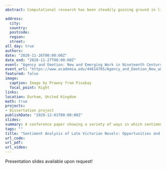 ```yaml
---
abstract: Computational research has been steadily gaining ground in literary studies and Victorian fiction has been one of its main objects of study. However, this research has mostly sought to empirically corroborate concepts proposed by literary scholars and has been out of sync with theoretical considerations from the field of cultural evolution and the cognitive sciences. This paper aims to show the massive potential of this theoretical framework for guiding empirical research in literary studies, by applying it in a hypothesis-driven sentiment analysis of late Victorian novels. With the help of the "syuzhet" and "sentimentr" packages in the R programming language, this paper analyses the emotional valence and emotional arousal of a sample of 846 late Victorian novels published in the UK, available on Project Gutenberg. The main hypothesis of the paper is informed by the cognitive sciences-novels with a lower emotional valence and higher emotional arousal would be more successful in cultural transmission, which would in turn increase their cultural longevity. The analysis also looks into the relationship between the derived sentiment values, the genre of the novels and the gender of their authors. Finally, the paper deals with the limitations and potential flaws of such analyses and outlines several possible trajectories that future investigations can take.

address:
  city: 
  country: 
  postcode: 
  region: 
  street: 
all_day: true
authors:
date: "2020-11-26T00:00:00Z"
date_end: "2020-11-27T00:00:00Z"
event: "Agency and Emotion: New and Emerging Work in Nineteenth Century Studies"
event_url: "https://www.academia.edu/44614785/Agency_and_Emotion_New_and_Emerging_Work_in_Nineteenth_Century_Studies"
featured: false
image:
  caption: Image by Prawny from Pixabay
  focal_point: Right
links:
location: Durham, United Kingdom
math: true
projects:
- Dissertation project
publishDate: "2020-12-01T00:00:00Z"
slides: 
summary: A conference paper showing a variety of ways in which sentiment analysis can enrich the study of emotion in late Victorian fiction. The presentation shows the strengths of empirical, quantitative methods for large scale analyses, but concedes that close reading emotion is better served by a mixed approach.
tags: ""
title: "Sentiment Analysis of Late Victorian Novels: Opportunities and Challenges"
url_code: 
url_pdf: 
url_video: 
---
```

Presentation slides available upon request!